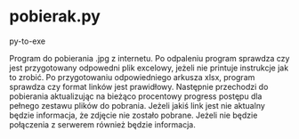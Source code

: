 # pobierak.py
py-to-exe

Program do pobierania .jpg z internetu.
Po odpaleniu program sprawdza czy jest przygotowany odpowedni plik excelowy, jeżeli nie printuje instrukcje jak to zrobić.
Po przygotowaniu odpowiedniego arkusza xlsx, program sprawdza czy format linków jest prawidłowy.
Następnie przechodzi do pobierania aktualizując na bieżąco procentowy progress postępu dla pełnego zestawu plików do pobrania.
Jeżeli jakiś link jest nie aktualny będzie informacja, że zdjęcie nie zostało pobrane.
Jeżeli nie będzie połączenia z serwerem również będzie informacja. 
